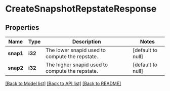 # CreateSnapshotRepstateResponse

## Properties
Name | Type | Description | Notes
------------ | ------------- | ------------- | -------------
**snap1** | **i32** | The lower snapid used to compute the repstate. | [default to null]
**snap2** | **i32** | The higher snapid used to compute the repstate. | [default to null]

[[Back to Model list]](../README.md#documentation-for-models) [[Back to API list]](../README.md#documentation-for-api-endpoints) [[Back to README]](../README.md)


